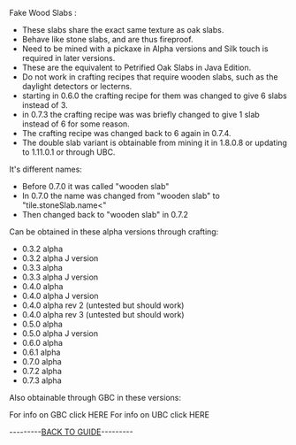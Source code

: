 Fake Wood Slabs :

- These slabs share the exact same texture as oak slabs.
- Behave like stone slabs, and are thus fireproof.
- Need to be mined with a pickaxe in Alpha versions and Silk touch is required in later versions.
- These are the equivalent to Petrified Oak Slabs in Java Edition.
- Do not work in crafting recipes that require wooden slabs, such as the daylight detectors or lecterns.
- starting in 0.6.0 the crafting recipe for them was changed to give 6 slabs instead of 3.
- in 0.7.3 the crafting recipe was was briefly changed to give 1 slab instead of 6 for some reason.
- The crafting recipe was changed back to 6 again in 0.7.4.
- The double slab variant is obtainable from mining it in 1.8.0.8 or updating to 1.11.0.1 or through UBC.

It's different names:

- Before 0.7.0 it was called "wooden slab"
- In 0.7.0 the name was changed from "wooden slab" to "tile.stoneSlab.name<"
- Then changed back to "wooden slab" in 0.7.2

Can be obtained in these alpha versions through crafting:

- 0.3.2 alpha 
- 0.3.2 alpha J version 
- 0.3.3 alpha 
- 0.3.3 alpha J version
- 0.4.0 alpha 
- 0.4.0 alpha J version
- 0.4.0 alpha rev 2 (untested but should work)
- 0.4.0 alpha rev 3 (untested but should work)
- 0.5.0 alpha
- 0.5.0 alpha J version
- 0.6.0 alpha
- 0.6.1 alpha
- 0.7.0 alpha
- 0.7.2 alpha
- 0.7.3 alpha
  
Also obtainable through GBC in these versions:

For info on GBC click HERE
For info on UBC click HERE

---------[BACK TO GUIDE](https://github.com/ToxicAbsence/Guide/blob/main/All%20Illegal%20Items.md)---------

